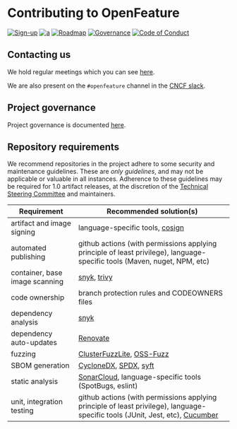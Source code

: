 # Contributing to OpenFeature

[![Sign-up](https://img.shields.io/static/v1?label=Sign-up&message=for%20news&color=blue)](https://bit.ly/openfeature-signup)
[![a](https://img.shields.io/badge/slack-%40cncf%2Fopenfeature-brightgreen?style=flat&logo=slack)](https://cloud-native.slack.com/archives/C0344AANLA1)
[![Roadmap](https://img.shields.io/static/v1?label=Roadmap&message=public&color=green)](https://github.com/orgs/open-feature/projects/1)
[![Governance](https://img.shields.io/static/v1?label=Governance&message=bootstrap&color=yellow)](https://github.com/open-feature/governance)
[![Code of Conduct](https://img.shields.io/badge/Contributor%20Covenant-2.1-4baaaa.svg)](https://github.com/open-feature/.github/blob/main/CODE_OF_CONDUCT.md)

## Contacting us

We hold regular meetings which you can see [here](https://github.com/open-feature/community/#meetings-and-events).

We are also present on the `#openfeature` channel in the [CNCF slack](https://slack.cncf.io/).

## Project governance

Project governance is documented [here](https://github.com/open-feature/community/blob/main/governance-charter.md).

## Repository requirements

We recommend repositories in the project adhere to some security and maintenance guidelines. These are _only guidelines_, and may not be applicable or valuable in all instances. Adherence to these guidelines may be required for 1.0 artifact releases, at the discretion of the [Technical Steering Committee](https://github.com/open-feature/community/blob/main/governance-charter.md#technical-steering-committee-tsc) and maintainers.

| Requirement                    | Recommended solution(s)                                                                                                                   |
| ------------------------------ | ----------------------------------------------------------------------------------------------------------------------------------------- |
| artifact and image signing     | language-specific tools, [cosign][cosign]                                                                                                 |
| automated publishing           | github actions (with permissions applying principle of least privilege), language-specific tools (Maven, nuget, NPM, etc)                 |
| container, base image scanning | [snyk][snyk], [trivy][trivy]                                                                                                              |
| code ownership                 | branch protection rules and CODEOWNERS files                                                                                              |
| dependency analysis            | [snyk][snyk]                                                                                                                              |
| dependency auto-updates        | [Renovate][renovate]                                                                                                                      |
| fuzzing                        | [ClusterFuzzLite][clusterfuzzlite], [OSS-Fuzz][oss-fuzz]                                                                                  |
| SBOM generation                | [CycloneDX][cyclonedx], [SPDX][spdx], [syft][syft]                                                                                         |
| static analysis                | [SonarCloud][sonarcloud], language-specific tools (SpotBugs, eslint)                                                                      |
| unit, integration testing      | github actions (with permissions applying principle of least privilege), language-specific tools (JUnit, Jest, etc), [Cucumber][cucumber] |

[sonarcloud]: https://www.sonarsource.com/products/sonarcloud/
[snyk]: https://snyk.io/
[trivy]: https://github.com/aquasecurity/trivy
[cosign]: https://github.com/sigstore/cosign-installer
[cyclonedx]: https://cyclonedx.org/tool-center/
[clusterfuzzlite]: https://google.github.io/clusterfuzzlite/
[oss-fuzz]: https://github.com/google/oss-fuzz
[cucumber]: https://cucumber.io/tools/cucumber-open/
[renovate]: https://github.com/apps/renovate
[syft]: https://github.com/anchore/syft
[spdx]: https://spdx.dev/resources/tools/
